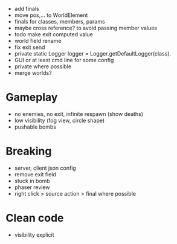- add finals
- move pos,... to WorldElement
- finals for classes, members, params
- maybe cross reference? to avoid passing member values
- todo make exit computed value
- world field rename
- fix exit send
- private static Logger logger = Logger.getDefaultLogger(class).
- GUI or at least cmd line for some config
- private where possible
- merge worlds?

# Gameplay
- no enemies, no exit, infinite respawn (show deaths)
- low visibility (fog view, circle shape)
- pushable bombs

# Breaking
- server, client json config
- remove exit field
- stuck in bomb
- phaser review
- right click > source action > final where possible

# Clean code
- visibility explicit